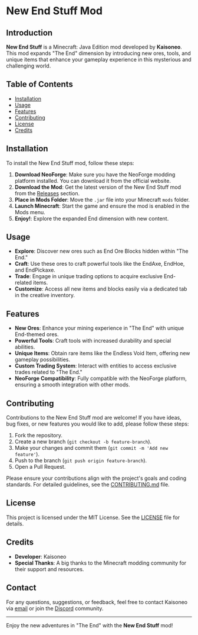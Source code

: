 # New End Stuff Mod

## Introduction
**New End Stuff** is a Minecraft: Java Edition mod developed by **Kaisoneo**. This mod expands "The End" dimension by introducing new ores, tools, and unique items that enhance your gameplay experience in this mysterious and challenging world.

## Table of Contents
- [Installation](#installation)
- [Usage](#usage)
- [Features](#features)
- [Contributing](#contributing)
- [License](#license)
- [Credits](#credits)

## Installation

To install the New End Stuff mod, follow these steps:

1. **Download NeoForge**: Make sure you have the NeoForge modding platform installed. You can download it from the official website.
2. **Download the Mod**: Get the latest version of the New End Stuff mod from the [Releases](#) section.
3. **Place in Mods Folder**: Move the `.jar` file into your Minecraft `mods` folder.
4. **Launch Minecraft**: Start the game and ensure the mod is enabled in the Mods menu.
5. **Enjoy!**: Explore the expanded End dimension with new content.

## Usage

- **Explore**: Discover new ores such as End Ore Blocks hidden within "The End."
- **Craft**: Use these ores to craft powerful tools like the EndAxe, EndHoe, and EndPickaxe.
- **Trade**: Engage in unique trading options to acquire exclusive End-related items.
- **Customize**: Access all new items and blocks easily via a dedicated tab in the creative inventory.

## Features

- **New Ores**: Enhance your mining experience in "The End" with unique End-themed ores.
- **Powerful Tools**: Craft tools with increased durability and special abilities.
- **Unique Items**: Obtain rare items like the Endless Void Item, offering new gameplay possibilities.
- **Custom Trading System**: Interact with entities to access exclusive trades related to "The End."
- **NeoForge Compatibility**: Fully compatible with the NeoForge platform, ensuring a smooth integration with other mods.

## Contributing

Contributions to the New End Stuff mod are welcome! If you have ideas, bug fixes, or new features you would like to add, please follow these steps:

1. Fork the repository.
2. Create a new branch (`git checkout -b feature-branch`).
3. Make your changes and commit them (`git commit -m 'Add new feature'`).
4. Push to the branch (`git push origin feature-branch`).
5. Open a Pull Request.

Please ensure your contributions align with the project's goals and coding standards. For detailed guidelines, see the [CONTRIBUTING.md](#) file.

## License

This project is licensed under the MIT License. See the [LICENSE](LICENSE) file for details.

## Credits

- **Developer**: Kaisoneo
- **Special Thanks**: A big thanks to the Minecraft modding community for their support and resources.

## Contact

For any questions, suggestions, or feedback, feel free to contact Kaisoneo via [email](justus.panberg@gmx.de) or join the [Discord](https://discord.gg/PHTV2UgUNg) community.

---

Enjoy the new adventures in "The End" with the **New End Stuff** mod!
